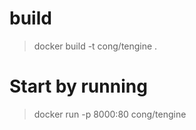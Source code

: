 # build 
> docker build -t cong/tengine .

# Start by running

> docker run -p 8000:80 cong/tengine

